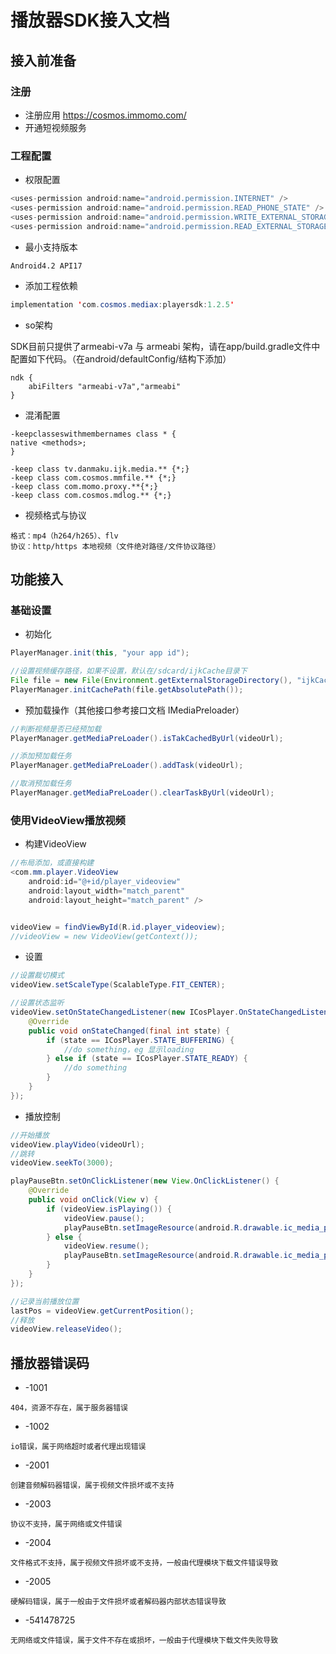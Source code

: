 # 播放器SDK接入文档

## 接入前准备

### 注册
* 注册应用 https://cosmos.immomo.com/
* 开通短视频服务

### 工程配置

* 权限配置

```java
<uses-permission android:name="android.permission.INTERNET" />
<uses-permission android:name="android.permission.READ_PHONE_STATE" />
<uses-permission android:name="android.permission.WRITE_EXTERNAL_STORAGE" />
<uses-permission android:name="android.permission.READ_EXTERNAL_STORAGE" />
```
* 最小支持版本

```    
Android4.2 API17
```

* 添加工程依赖

```java
implementation 'com.cosmos.mediax:playersdk:1.2.5'
```

* so架构
    
SDK目前只提供了armeabi-v7a 与 armeabi 架构，请在app/build.gradle文件中配置如下代码。（在android/defaultConfig/结构下添加）
```
ndk {
    abiFilters "armeabi-v7a","armeabi"
}
```

* 混淆配置

```
-keepclasseswithmembernames class * {
native <methods>;
}

-keep class tv.danmaku.ijk.media.** {*;}
-keep class com.cosmos.mmfile.** {*;}
-keep class com.momo.proxy.**{*;}
-keep class com.cosmos.mdlog.** {*;}

```

* 视频格式与协议

```
格式：mp4（h264/h265）、flv
协议：http/https 本地视频（文件绝对路径/文件协议路径）
```

## 功能接入
### 基础设置
* 初始化

```java
PlayerManager.init(this, "your app id");

//设置视频缓存路径，如果不设置，默认在/sdcard/ijkCache目录下
File file = new File(Environment.getExternalStorageDirectory(), "ijkCache");
PlayerManager.initCachePath(file.getAbsolutePath());
```

* 预加载操作（其他接口参考接口文档 IMediaPreloader）

```java
//判断视频是否已经预加载
PlayerManager.getMediaPreLoader().isTakCachedByUrl(videoUrl);

//添加预加载任务
PlayerManager.getMediaPreLoader().addTask(videoUrl);

//取消预加载任务
PlayerManager.getMediaPreLoader().clearTaskByUrl(videoUrl);
```

### 使用VideoView播放视频

* 构建VideoView

```java
//布局添加，或直接构建
<com.mm.player.VideoView
    android:id="@+id/player_videoview"
    android:layout_width="match_parent"
    android:layout_height="match_parent" />


videoView = findViewById(R.id.player_videoview);
//videoView = new VideoView(getContext());
```

* 设置

```java
//设置裁切模式
videoView.setScaleType(ScalableType.FIT_CENTER);

//设置状态监听
videoView.setOnStateChangedListener(new ICosPlayer.OnStateChangedListener() {
    @Override
    public void onStateChanged(final int state) {
        if (state == ICosPlayer.STATE_BUFFERING) {
            //do something，eg 显示loading
        } else if (state == ICosPlayer.STATE_READY) {
            //do something
        }
    }
});

```

* 播放控制

```java
//开始播放
videoView.playVideo(videoUrl);
//跳转
videoView.seekTo(3000);

playPauseBtn.setOnClickListener(new View.OnClickListener() {
    @Override
    public void onClick(View v) {
        if (videoView.isPlaying()) {
            videoView.pause();
            playPauseBtn.setImageResource(android.R.drawable.ic_media_play);
        } else {
            videoView.resume();
            playPauseBtn.setImageResource(android.R.drawable.ic_media_pause);
        }
    }
});

//记录当前播放位置
lastPos = videoView.getCurrentPosition();
//释放
videoView.releaseVideo();
```

## 播放器错误码
* -1001

```
404，资源不存在，属于服务器错误
```

* -1002

```
io错误，属于网络超时或者代理出现错误
```

* -2001	

```
创建音频解码器错误，属于视频文件损坏或不支持
```

* -2003

```
协议不支持，属于网络或文件错误
```
* -2004

```
文件格式不支持，属于视频文件损坏或不支持，一般由代理模块下载文件错误导致
```

* -2005

```
硬解码错误，属于一般由于文件损坏或者解码器内部状态错误导致
```

* -541478725

```
无网络或文件错误，属于文件不存在或损坏，一般由于代理模块下载文件失败导致
```